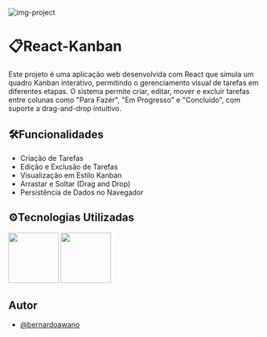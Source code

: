 ![img-project](https://github.com/user-attachments/assets/16e37677-c35f-4344-bee6-97dde0a6ee19)

# 📋React-Kanban

Este projeto é uma aplicação web desenvolvida com React que simula um quadro Kanban interativo, permitindo o gerenciamento visual de tarefas em diferentes etapas. O sistema permite criar, editar, mover e excluir tarefas entre colunas como "Para Fazer", "Em Progresso" e "Concluído", com suporte a drag-and-drop intuitivo.

## 🛠️Funcionalidades

- Criação de Tarefas
- Edição e Exclusão de Tarefas
- Visualização em Estilo Kanban
- Arrastar e Soltar (Drag and Drop)
- Persistência de Dados no Navegador

## ⚙️Tecnologias Utilizadas
<div>
  <img src="https://cdn3d.iconscout.com/3d/free/thumb/free-typescript-3d-icon-download-in-png-blend-fbx-gltf-file-formats--microsoft-logo-angular-language-javascript-static-type-coding-lang-pack-logos-icons-7577992.png" width="100" />
  <img src="https://user-images.githubusercontent.com/74038190/212257467-871d32b7-e401-42e8-a166-fcfd7baa4c6b.gif" width="100" />
</div>

## Autor
- [@bernardoawano](https://github.com/bernardoawano)

